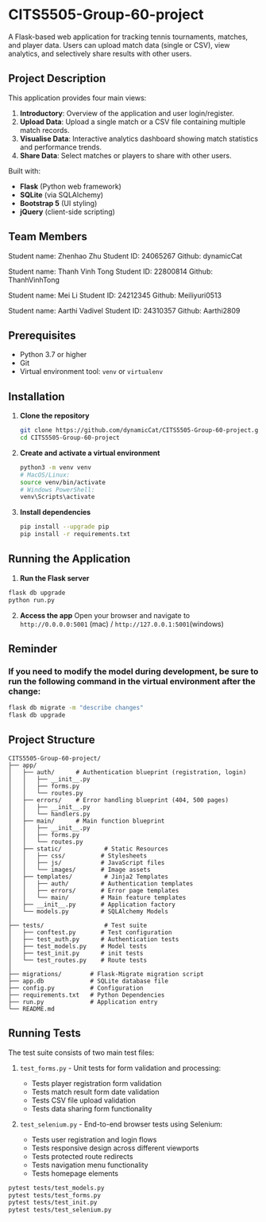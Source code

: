 # CITS5505-Group-60-project

A Flask-based web application for tracking tennis tournaments, matches, and player data. Users can upload match data (single or CSV), view analytics, and selectively share results with other users.

## Project Description

This application provides four main views:

1. **Introductory**: Overview of the application and user login/register.
2. **Upload Data**: Upload a single match or a CSV file containing multiple match records.
3. **Visualise Data**: Interactive analytics dashboard showing match statistics and performance trends.
4. **Share Data**: Select matches or players to share with other users.

Built with:

* **Flask** (Python web framework)
* **SQLite** (via SQLAlchemy)
* **Bootstrap 5** (UI styling)
* **jQuery** (client-side scripting)

## Team Members

Student name: Zhenhao Zhu           Student ID: 24065267            Github: dynamicCat

Student name: Thanh Vinh Tong       Student ID: 22800814            Github: ThanhVinhTong

Student name: Mei Li                Student ID: 24212345            Github: Meiliyuri0513

Student name: Aarthi Vadivel        Student ID: 24310357            Github: Aarthi2809

## Prerequisites

* Python 3.7 or higher
* Git
* Virtual environment tool: `venv` or `virtualenv`

## Installation

1. **Clone the repository**
   ```bash
   git clone https://github.com/dynamicCat/CITS5505-Group-60-project.git
   cd CITS5505-Group-60-project
   ```
2. **Create and activate a virtual environment**
   ```bash
   python3 -m venv venv
   # MacOS/Linux:
   source venv/bin/activate
   # Windows PowerShell:
   venv\Scripts\activate
   ```
3. **Install dependencies**
   ```bash
   pip install --upgrade pip
   pip install -r requirements.txt
   ```

## Running the Application


1. **Run the Flask server**

```bash
flask db upgrade
python run.py
```

2. **Access the app** Open your browser and navigate to `http://0.0.0.0:5001` (mac) / `http://127.0.0.1:5001`(windows)


## Reminder

### If you need to modify the model during development, be sure to run the following command in the virtual environment after the change:

```bash
flask db migrate -m "describe changes"
flask db upgrade
```

## Project Structure

```text
CITS5505-Group-60-project/
├── app/
│   ├── auth/      # Authentication blueprint (registration, login)
│   │   ├── __init__.py
│   │   ├── forms.py
│   │   └── routes.py
│   ├── errors/    # Error handling blueprint (404, 500 pages)
│   │   ├── __init__.py
│   │   └── handlers.py
│   ├── main/      # Main function blueprint
│   │   ├── __init__.py
│   │   ├── forms.py
│   │   └── routes.py
│   ├── static/            # Static Resources
│   │   ├── css/          # Stylesheets
│   │   ├── js/           # JavaScript files
│   │   └── images/       # Image assets
│   ├── templates/         # Jinja2 Templates
│   │   ├── auth/         # Authentication templates
│   │   ├── errors/       # Error page templates
│   │   └── main/         # Main feature templates
│   ├── __init__.py       # Application factory
│   └── models.py         # SQLAlchemy Models
│
├── tests/                 # Test suite
│   ├── conftest.py       # Test configuration
│   ├── test_auth.py      # Authentication tests
│   ├── test_models.py    # Model tests
│   ├── test_init.py      # init tests
│   └── test_routes.py    # Route tests
│
├── migrations/        # Flask-Migrate migration script
├── app.db             # SQLite database file
├── config.py          # Configuration
├── requirements.txt   # Python Dependencies
├── run.py             # Application entry
└── README.md

```

## Running Tests

The test suite consists of two main test files:

1. `test_forms.py` - Unit tests for form validation and processing:
   - Tests player registration form validation
   - Tests match result form date validation
   - Tests CSV file upload validation
   - Tests data sharing form functionality

2. `test_selenium.py` - End-to-end browser tests using Selenium:
   - Tests user registration and login flows
   - Tests responsive design across different viewports
   - Tests protected route redirects
   - Tests navigation menu functionality
   - Tests homepage elements

```bash
pytest tests/test_models.py
pytest tests/test_forms.py
pytest tests/test_init.py
pytest tests/test_selenium.py
```
